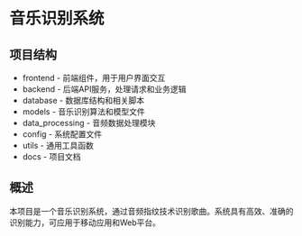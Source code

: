 # 音乐识别系统

## 项目结构
- frontend - 前端组件，用于用户界面交互
- backend - 后端API服务，处理请求和业务逻辑
- database - 数据库结构和相关脚本
- models - 音乐识别算法和模型文件
- data_processing - 音频数据处理模块
- config - 系统配置文件
- utils - 通用工具函数
- docs - 项目文档

## 概述
本项目是一个音乐识别系统，通过音频指纹技术识别歌曲。系统具有高效、准确的识别能力，可应用于移动应用和Web平台。 